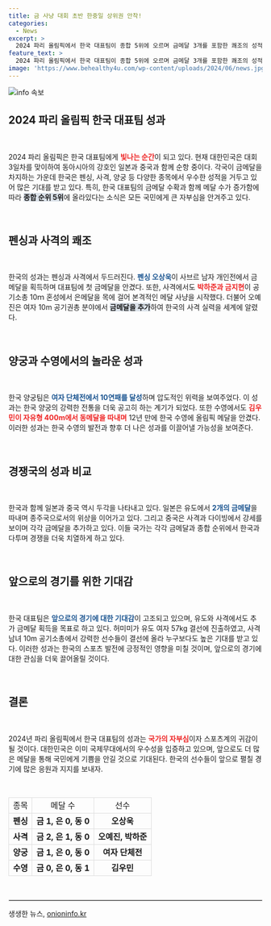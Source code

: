 ```yaml
---
title: 금 사냥 대회 초반 한중일 상위권 안착!
categories:
  - News
excerpt: >
  2024 파리 올림픽에서 한국 대표팀이 종합 5위에 오르며 금메달 3개를 포함한 쾌조의 성적을 거두고 있다. 오상욱의 금메달을 시작으로 사격과 양궁 등 다양한 종목에서 메달 사냥을 이어간다! 클릭할 준비 되셨나요?
feature_text: >
  2024 파리 올림픽에서 한국 대표팀이 종합 5위에 오르며 금메달 3개를 포함한 쾌조의 성적을 거두고 있다. 오상욱의 금메달을 시작으로 사격과 양궁 등 다양한 종목에서 메달 사냥을 이어간다! 클릭할 준비 되셨나요?
image: 'https://www.behealthy4u.com/wp-content/uploads/2024/06/news.jpg'
---
```


<p><img src="https://www.behealthy4u.com/wp-content/uploads/2024/06/news.jpg" alt="info 속보" /></p>

<h2 data-ke-size="size26">2024 파리 올림픽 한국 대표팀 성과</h2>

<p data-ke-size="size16">&nbsp;</p>

<p>2024 파리 올림픽은 한국 대표팀에게 <b><span style="color: #ee2323;">빛나는 순간</span></b>이 되고 있다. 현재 대한민국은 대회 3일차를 맞이하여 동아시아의 강호인 일본과 중국과 함께 순항 중이다. 각국이 금메달을 차지하는 가운데 한국은 펜싱, 사격, 양궁 등 다양한 종목에서 우수한 성적을 거두고 있어 많은 기대를 받고 있다. 특히, 한국 대표팀의 금메달 수확과 함께 메달 수가 증가함에 따라 <b><span style="background-color: #21538527;">종합 순위 5위</span></b>에 올라있다는 소식은 모든 국민에게 큰 자부심을 안겨주고 있다. </p>

<p data-ke-size="size16">&nbsp;</p>

<h2 data-ke-size="size26">펜싱과 사격의 쾌조</h2>

<p data-ke-size="size16">&nbsp;</p>

<p>한국의 성과는 펜싱과 사격에서 두드러진다. <b><span style="color: #1a5490;">펜싱 오상욱</span></b>이 사브르 남자 개인전에서 금메달을 획득하며 대표팀에 첫 금메달을 안겼다. 또한, 사격에서도 <b><span style="color: #ee2323;">박하준과 금지현</span></b>이 공기소총 10ｍ 혼성에서 은메달을 목에 걸어 본격적인 메달 사냥을 시작했다. 더불어 오예진은 여자 10m 공기권총 분야에서 <b><span style="background-color: #21538527;">금메달을 추가</span></b>하여 한국의 사격 실력을 세계에 알렸다.</p>

<p data-ke-size="size16">&nbsp;</p>

<h2 data-ke-size="size26">양궁과 수영에서의 놀라운 성과</h2>

<p data-ke-size="size16">&nbsp;</p>

<p>한국 양궁팀은 <b><span style="color: #1a5490;">여자 단체전에서 10연패를 달성</span></b>하며 압도적인 위력을 보여주었다. 이 성과는 한국 양궁의 강력한 전통을 더욱 공고히 하는 계기가 되었다. 또한 수영에서도 <b><span style="color: #ee2323;">김우민이 자유형 400m에서 동메달을 따내며</span></b> 12년 만에 한국 수영에 올림픽 메달을 안겼다. 이러한 성과는 한국 수영의 발전과 향후 더 나은 성과를 이끌어낼 가능성을 보여준다.</p>

<p data-ke-size="size16">&nbsp;</p>

<h2 data-ke-size="size26">경쟁국의 성과 비교</h2>

<p data-ke-size="size16">&nbsp;</p>

<p>한국과 함께 일본과 중국 역시 두각을 나타내고 있다. 일본은 유도에서 <b><span style="color: #1a5490;">2개의 금메달</span></b>을 따내며 종주국으로서의 위상을 이어가고 있다. 그리고 중국은 사격과 다이빙에서 강세를 보이며 각각 금메달을 추가하고 있다. 이들 국가는 각각 금메달과 종합 순위에서 한국과 다투며 경쟁을 더욱 치열하게 하고 있다.</p>

<p data-ke-size="size16">&nbsp;</p>

<h2 data-ke-size="size26">앞으로의 경기를 위한 기대감</h2>

<p data-ke-size="size16">&nbsp;</p>

<p>한국 대표팀은 <b><span style="color: #1a5490;">앞으로의 경기에 대한 기대감</span></b>이 고조되고 있으며, 유도와 사격에서도 추가 금메달 획득을 목표로 하고 있다. 허미미가 유도 여자 57kg 결선에 진출하였고, 사격 남녀 10m 공기소총에서 강력한 선수들이 결선에 올라 누구보다도 높은 기대를 받고 있다. 이러한 성과는 한국의 스포츠 발전에 긍정적인 영향을 미칠 것이며, 앞으로의 경기에 대한 관심을 더욱 끌어올릴 것이다.</p>

<p data-ke-size="size16">&nbsp;</p>

<h2 data-ke-size="size26">결론</h2>

<p data-ke-size="size16">&nbsp;</p>

<p>2024년 파리 올림픽에서 한국 대표팀의 성과는 <b><span style="color: #ee2323;">국가의 자부심</span></b>이자 스포츠계의 귀감이 될 것이다. 대한민국은 이미 국제무대에서의 우수성을 입증하고 있으며, 앞으로도 더 많은 메달을 통해 국민에게 기쁨을 안길 것으로 기대된다. 한국의 선수들이 앞으로 펼칠 경기에 많은 응원과 지지를 보내자. </p>

<p data-ke-size="size16">&nbsp;</p>

<table style="width: 100%; border-collapse: collapse;">
  <tbody>
    <tr>
      <td style="border: 1px solid #dddddd; text-align: center;">종목</td>
      <td style="border: 1px solid #dddddd; text-align: center;">메달 수</td>
      <td style="border: 1px solid #dddddd; text-align: center;">선수</td>
    </tr>
    <tr>
      <td style="border: 1px solid #dddddd; text-align: center;"><b>펜싱</b></td>
      <td style="border: 1px solid #dddddd; text-align: center;"><b>금 1, 은 0, 동 0</b></td>
      <td style="border: 1px solid #dddddd; text-align: center;"><b>오상욱</b></td>
    </tr>
    <tr>
      <td style="border: 1px solid #dddddd; text-align: center;"><b>사격</b></td>
      <td style="border: 1px solid #dddddd; text-align: center;"><b>금 2, 은 1, 동 0</b></td>
      <td style="border: 1px solid #dddddd; text-align: center;"><b>오예진, 박하준</b></td>
    </tr>
    <tr>
      <td style="border: 1px solid #dddddd; text-align: center;"><b>양궁</b></td>
      <td style="border: 1px solid #dddddd; text-align: center;"><b>금 1, 은 0, 동 0</b></td>
      <td style="border: 1px solid #dddddd; text-align: center;"><b>여자 단체전</b></td>
    </tr>
    <tr>
      <td style="border: 1px solid #dddddd; text-align: center;"><b>수영</b></td>
      <td style="border: 1px solid #dddddd; text-align: center;"><b>금 0, 은 0, 동 1</b></td>
      <td style="border: 1px solid #dddddd; text-align: center;"><b>김우민</b></td>
    </tr>
  </tbody>
</table>

<p data-ke-size="size16">&nbsp;</p>

<hr style="border: 1px solid #dddddd;" />
생생한 뉴스, <a href="https://onioninfo.kr" rel="dofollow">onioninfo.kr</a>


